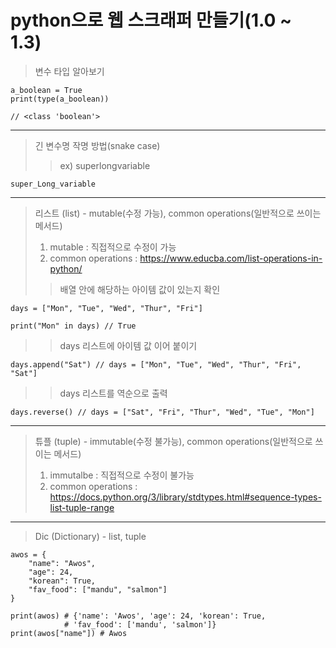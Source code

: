 # python으로 웹 스크래퍼 만들기(1.0 ~ 1.3)
</hr>

> 변수 타입 알아보기 
    
    a_boolean = True
    print(type(a_boolean))
    
    // <class 'boolean'>

-----------------------

> 긴 변수명 작명 방법(snake case)     
>    > ex) superlongvariable

    super_Long_variable
-----------------------

> 리스트 (list) - mutable(수정 가능), common operations(일반적으로 쓰이는 메서드)    
> 1. mutable : 직접적으로 수정이 가능     
> 2. common operations : <https://www.educba.com/list-operations-in-python/>
>
> > 배열 안에 해당하는 아이템 값이 있는지 확인
    
    days = ["Mon", "Tue", "Wed", "Thur", "Fri"]
    
    print("Mon" in days) // True
>    > days 리스트에 아이템 값 이어 붙이기
    
    days.append("Sat") // days = ["Mon", "Tue", "Wed", "Thur", "Fri", "Sat"]
>    > days 리스트를 역순으로 출력
    
    days.reverse() // days = ["Sat", "Fri", "Thur", "Wed", "Tue", "Mon"]
>    >

<hr/>

> 튜플 (tuple) - immutable(수정 불가능), common operations(일반적으로 쓰이는 메서드)    
> 1. immutalbe : 직접적으로 수정이 불가능    
> 2. common operations : <https://docs.python.org/3/library/stdtypes.html#sequence-types-list-tuple-range>    
-----------------------

> Dic (Dictionary) - list, tuple
    
    awos = {
        "name": "Awos",
        "age": 24,
        "korean": True,
        "fav_food": ["mandu", "salmon"]
    }

    print(awos) # {'name': 'Awos', 'age': 24, 'korean': True, 
                # 'fav_food': ['mandu', 'salmon']}
    print(awos["name"]) # Awos






